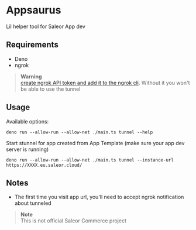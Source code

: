 # Appsaurus

Lil helper tool for Saleor App dev

## Requirements

- Deno
- ngrok

> **Warning**<br/>
> [create ngrok API token and add it to the ngrok cli](https://dashboard.ngrok.com/api).
> Without it you won't be able to use the tunnel

## Usage

Available options:

```
deno run --allow-run --allow-net ./main.ts tunnel --help
```

Start stunnel for app created from App Template (make sure your app dev server
is running)

```
deno run --allow-run --allow-net ./main.ts tunnel --instance-url https://XXXX.eu.saleor.cloud/
```

## Notes

- The first time you visit app url, you'll need to accept ngrok notification
  about tunneled

> **Note**<br/> This is not official Saleor Commerce project
